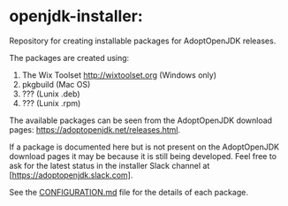 # openjdk-installer:
Repository for creating installable packages for AdoptOpenJDK releases.

The packages are created using:
1. The Wix Toolset http://wixtoolset.org (Windows only)
2. pkgbuild (Mac OS)
3. ??? (Lunix .deb)
4. ??? (Lunix .rpm)

The available packages can be seen from the AdoptOpenJDK download pages: https://adoptopenjdk.net/releases.html.

If a package is documented here but is not present on the AdoptOpenJDK download pages it may be because it is still being developed. Feel free to ask for the latest status in the installer Slack channel at [https://adoptopenjdk.slack.com].

See the [CONFIGURATION.md](./CONFIGURATION.md) file for the details of each package.
